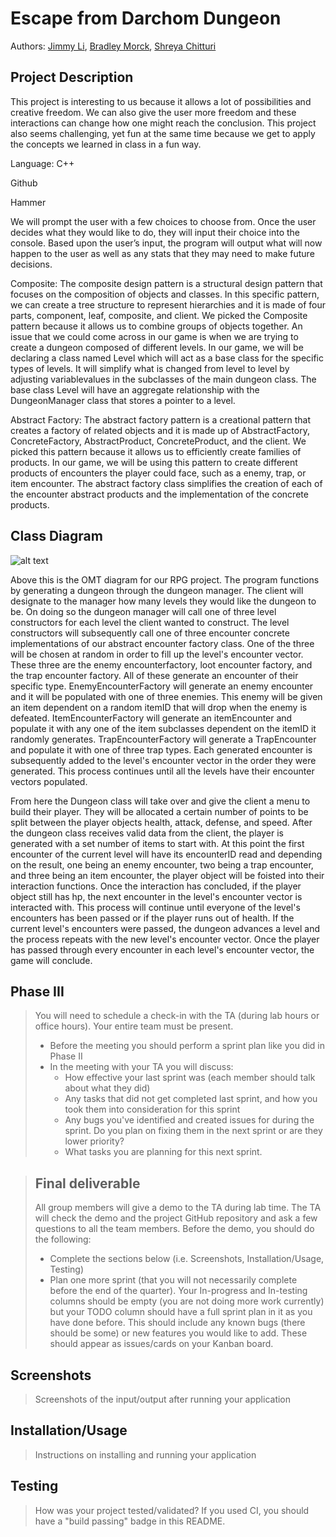  # Escape from Darchom Dungeon
  Authors:  [Jimmy Li](https://github.com/jli283-hub), [Bradley Morck](https://github.com/football3o), [Shreya Chitturi](https://github.com/sc004)

## Project Description
This project is interesting to us because it allows a lot of possibilities and creative freedom. We can also give the user more freedom and these interactions can change how one
might reach the conclusion. This project also seems challenging, yet fun at the same time because we get to apply the concepts we learned in class in a fun way.

Language: C++

Github

Hammer

We will prompt the user with a few choices to choose from. Once the user decides what they would like to do, they will input their choice into the console. Based upon
the user’s input, the program will output what will now happen to the user as well as any stats that they may need to make future decisions.

Composite: The composite design pattern is a structural design pattern that focuses on the composition of objects and classes. In this specific pattern, we can create a tree
structure to represent hierarchies and it is made of four parts, component, leaf, composite, and client. We picked the Composite pattern because it allows us to combine groups
of objects together. An issue that we could come across in our game is when we are trying to create a dungeon composed of different levels. In our game, we will be declaring a
class named Level which will act as a base class for the specific types of levels. It will simplify what is changed from level to level by adjusting variablevalues in the
subclasses of the main dungeon class. The base class Level will have an aggregate relationship with the DungeonManager class that stores a pointer to a level. 

Abstract Factory: The abstract factory pattern is a creational pattern that creates a factory of related objects and it is made up of AbstractFactory, ConcreteFactory,
AbstractProduct, ConcreteProduct, and the client. We picked this pattern because it allows us to efficiently create families of products. In our game, we will be using this 
pattern to create different products of encounters the player could face, such as a enemy, trap, or item encounter. The abstract factory class simplifies the creation of each of
the encounter abstract products and the implementation of the concrete products.



## Class Diagram
![alt text](https://github.com/cs100/final-project-bmorc001-jli283-schitt008/blob/master/Design%20Document.png)

Above this is the OMT diagram for our RPG project.  The program functions by generating a dungeon through the dungeon manager.  The client will designate to the manager how many levels they would like the dungeon to be.  On doing so the dungeon manager will call one of three level constructors for each level the client wanted to construct.  The level constructors will subsequently call one of three encounter concrete implementations of our abstract encounter factory class.  One of the three will be chosen at random in order to fill up the level's encounter vector.  These three are the enemy encounterfactory, loot encounter factory, and the trap encounter factory.  All of these generate an encounter of their specific type.  EnemyEncounterFactory will generate an enemy encounter and it will be populated with one of three enemies.  This enemy will be given an item dependent on a random itemID that will drop when the enemy is defeated.  ItemEncounterFactory will generate an itemEncounter and populate it with any one of the item subclasses dependent on the itemID it randomly generates.  TrapEncounterFactory will generate a TrapEncounter and populate it with one of three trap types.  Each generated encounter is subsequently added to the level's encounter vector in the order they were generated.  This process continues until all the levels have their encounter vectors populated.

From here the Dungeon class will take over and give the client a menu to build their player.  They will be allocated a certain number of points to be split between the player objects health, attack, defense, and speed.  After the dungeon class receives valid data from the client, the player is generated with a set number of items to start with.  At this point the first encounter of the current level will have its encounterID read and depending on the result, one being an enemy encounter, two being a trap encounter, and three being an item encounter, the player object will be foisted into their interaction functions.  Once the interaction has concluded, if the player object still has hp, the next encounter in the level's encounter vector is interacted with.  This process will continue until everyone of the level's encounters has been passed or if the player runs out of health.  If the current level's encounters were passed, the dungeon advances a level and the process repeats with the new level's encounter vector.  Once the player has passed through every encounter in each level's encounter vector, the game will conclude.

 
## Phase III
 > You will need to schedule a check-in with the TA (during lab hours or office hours). Your entire team must be present. 
 > * Before the meeting you should perform a sprint plan like you did in Phase II
 > * In the meeting with your TA you will discuss: 
 >   - How effective your last sprint was (each member should talk about what they did)
 >   - Any tasks that did not get completed last sprint, and how you took them into consideration for this sprint
 >   - Any bugs you've identified and created issues for during the sprint. Do you plan on fixing them in the next sprint or are they lower priority?
 >   - What tasks you are planning for this next sprint.

 > ## Final deliverable
 > All group members will give a demo to the TA during lab time. The TA will check the demo and the project GitHub repository and ask a few questions to all the team members. 
 > Before the demo, you should do the following:
 > * Complete the sections below (i.e. Screenshots, Installation/Usage, Testing)
 > * Plan one more sprint (that you will not necessarily complete before the end of the quarter). Your In-progress and In-testing columns should be empty (you are not doing more work currently) but your TODO column should have a full sprint plan in it as you have done before. This should include any known bugs (there should be some) or new features you would like to add. These should appear as issues/cards on your Kanban board. 
 
 ## Screenshots
 > Screenshots of the input/output after running your application
 ## Installation/Usage
 > Instructions on installing and running your application
 ## Testing
 > How was your project tested/validated? If you used CI, you should have a "build passing" badge in this README.
 
